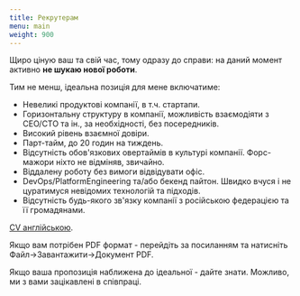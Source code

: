 ```yaml
---
title: Рекрутерам
menu: main
weight: 900
---
```


Щиро ціную ваш та свій час, тому одразу до справи: на даний момент активно **не шукаю нової роботи**.

Тим не менш, ідеальна позиція для мене включатиме:

- Невеликі продуктові компанії, в т.ч. стартапи.
- Горизонтальну структуру в компанії, можливість взаємодіяти з CEO/CTO та ін., за необхідності, без посередників.
- Високий рівень взаємної довіри.
- Парт-тайм, до 20 годин на тиждень.
- Відсутність обов'язкових овертаймів в культурі компанії. Форс-мажори ніхто не відміняв, звичайно.
- Віддалену роботу без вимоги відвідувати офіс.
- DevOps/PlatformEngineering та/або бекенд пайтон. Швидко вчуся і не цуратимуся невідомих технологій та підходів.
- Відсутність будь-якого зв'язку компанії з російською федерацією та її громадянами.

[CV англійською](https://docs.google.com/document/d/1abomeLDY5eqQZgJloZvK2j_9_Y3yR8k5e7EC3sueBWw/edit?usp=sharing).

Якщо вам потрібен PDF формат - перейдіть за посиланням та натисніть Файл->Завантажити->Документ PDF.

Якщо ваша пропозиція наближена до ідеальної - дайте знати. Можливо, ми з вами зацікавлені в співпраці.
